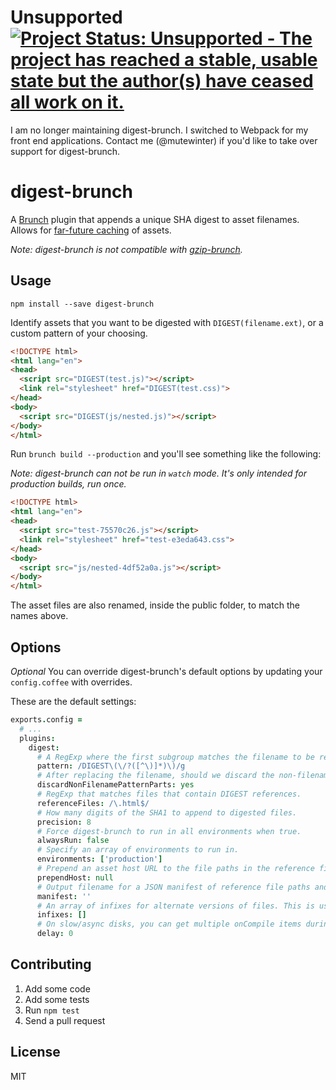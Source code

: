 # Unsupported [![Project Status: Unsupported - The project has reached a stable, usable state but the author(s) have ceased all work on it.](http://www.repostatus.org/badges/latest/unsupported.svg)](http://www.repostatus.org/#unsupported)

I am no longer maintaining digest-brunch. I switched to Webpack for my front end
applications. Contact me (@mutewinter) if you'd like to take over support for
digest-brunch.

# digest-brunch 


A [Brunch][] plugin that appends a unique SHA digest to asset filenames. Allows
for [far-future caching][am] of assets.

_Note: digest-brunch is not compatible with [gzip-brunch][]._

Usage
-----

`npm install --save digest-brunch`

Identify assets that you want to be digested with `DIGEST(filename.ext)`, or a custom pattern of your choosing.

```html
<!DOCTYPE html>
<html lang="en">
<head>
  <script src="DIGEST(test.js)"></script>
  <link rel="stylesheet" href="DIGEST(test.css)">
</head>
<body>
  <script src="DIGEST(js/nested.js)"></script>
</body>
</html>
```

Run `brunch build --production` and you'll see something like the following:

_Note: digest-brunch can not be run in `watch` mode. It's only intended for
production builds, run once._

```html
<!DOCTYPE html>
<html lang="en">
<head>
  <script src="test-75570c26.js"></script>
  <link rel="stylesheet" href="test-e3eda643.css">
</head>
<body>
  <script src="js/nested-4df52a0a.js"></script>
</body>
</html>
```

The asset files are also renamed, inside the public folder, to match the names
above.

Options
-------

_Optional_ You can override digest-brunch's default options by updating your
`config.coffee` with overrides.

These are the default settings:

```coffeescript
exports.config =
  # ...
  plugins:
    digest:
      # A RegExp where the first subgroup matches the filename to be replaced
      pattern: /DIGEST\(\/?([^\)]*)\)/g
      # After replacing the filename, should we discard the non-filename parts of the pattern?
      discardNonFilenamePatternParts: yes
      # RegExp that matches files that contain DIGEST references.
      referenceFiles: /\.html$/
      # How many digits of the SHA1 to append to digested files.
      precision: 8
      # Force digest-brunch to run in all environments when true.
      alwaysRun: false
      # Specify an array of environments to run in.
      environments: ['production']
      # Prepend an asset host URL to the file paths in the reference files. Use an object e.g. {production: 'http://production-asset-host.co'}
      prependHost: null
      # Output filename for a JSON manifest of reference file paths and their digest.
      manifest: ''
      # An array of infixes for alternate versions of files. This is useful when e.g. using retina.js (http://imulus.github.io/retinajs/) (@2x) for high density images.
      infixes: []
      # On slow/async disks, you can get multiple onCompile items during a single build (and thus for a single static asset processing cycle). This defers digestion by a set number of milliseconds, and resets each onCompile invocation.
      delay: 0
```

Contributing
------------

1. Add some code
1. Add some tests
1. Run `npm test`
1. Send a pull request

License
-------

MIT

[Brunch]: http://brunch.io
[am]: http://blog.alexmaccaw.com/time-to-first-tweet
[gzip-brunch]: https://github.com/banyan/gzip-brunch
[npm]: https://npmjs.org/package/digest-brunch
[npm-badge]: http://img.shields.io/npm/v/digest-brunch.svg?style=flat
[travis]: https://travis-ci.org/mutewinter/digest-brunch
[travis-badge]: https://img.shields.io/travis/mutewinter/digest-brunch.svg?style=flat
[gemnasium]: https://gemnasium.com/mutewinter/digest-brunch
[gemnasium-badge]: https://img.shields.io/gemnasium/mutewinter/digest-brunch.svg?style=flat
